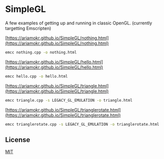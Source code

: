 # SimpleGL

A few examples of getting up and running in classic OpenGL.
(currently targetting Emscripten)

[https://ariamokr.github.io/SimpleGL/nothing.html](https://ariamokr.github.io/SimpleGL/nothing.html)
```bash
emcc nothing.cpp -o nothing.html
```

[https://ariamokr.github.io/SimpleGL/hello.html](https://ariamokr.github.io/SimpleGL/hello.html)
```bash
emcc hello.cpp -o hello.html
```

[https://ariamokr.github.io/SimpleGL/triangle.html](https://ariamokr.github.io/SimpleGL/triangle.html)
```bash
emcc triangle.cpp -s LEGACY_GL_EMULATION -o triangle.html
```

[https://ariamokr.github.io/SimpleGL/trianglerotate.html](https://ariamokr.github.io/SimpleGL/trianglerotate.html)
```bash
emcc trianglerotate.cpp -s LEGACY_GL_EMULATION -o trianglerotate.html
```

## License
[MIT](https://choosealicense.com/licenses/mit/)
